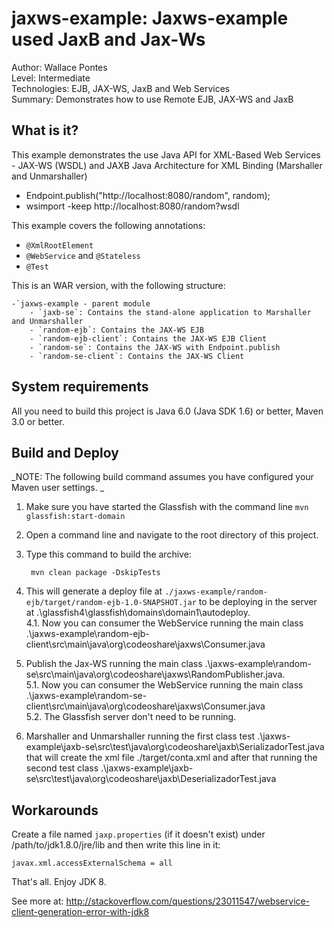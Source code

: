 jaxws-example: Jaxws-example used JaxB and Jax-Ws   
===============================   
Author: Wallace Pontes   
Level: Intermediate   
Technologies: EJB, JAX-WS, JaxB and Web Services  
Summary: Demonstrates how to use Remote EJB, JAX-WS and JaxB   

What is it?  
-----------

This example demonstrates the use Java API for XML-Based Web Services - JAX-WS (WSDL) and JAXB Java Architecture for XML Binding (Marshaller and Unmarshaller)  

* Endpoint.publish("http://localhost:8080/random", random);  
* wsimport -keep http://localhost:8080/random?wsdl  

This example covers the following annotations:   

* `@XmlRootElement`   
* `@WebService` and `@Stateless`  
* `@Test`   
   
This is an WAR version, with the following structure:

    -`jaxws-example - parent module   
        - `jaxb-se`: Contains the stand-alone application to Marshaller and Unmarshaller   
        - `random-ejb`: Contains the JAX-WS EJB   
        - `random-ejb-client`: Contains the JAX-WS EJB Client  
        - `random-se`: Contains the JAX-WS with Endpoint.publish   
        - `random-se-client`: Contains the JAX-WS Client  


System requirements
-------------------

All you need to build this project is Java 6.0 (Java SDK 1.6) or better, Maven 3.0 or better.  

Build and Deploy 
-------------------------

_NOTE: The following build command assumes you have configured your Maven user settings. _  

1. Make sure you have started the Glassfish with the command line `mvn glassfish:start-domain`  
2. Open a command line and navigate to the root directory of this project.  
3. Type this command to build the archive:  

        mvn clean package -DskipTests  

4. This will generate a deploy file at `./jaxws-example/random-ejb/target/random-ejb-1.0-SNAPSHOT.jar` to be deploying in the server at .\glassfish4\glassfish\domains\domain1\autodeploy.   
4.1. Now you can consumer the WebService running the main class .\jaxws-example\random-ejb-client\src\main\java\org\codeoshare\jaxws\Consumer.java   

5. Publish the Jax-WS running the main class .\jaxws-example\random-se\src\main\java\org\codeoshare\jaxws\RandomPublisher.java.  
5.1. Now you can consumer the WebService running the main class .\jaxws-example\random-se-client\src\main\java\org\codeoshare\jaxws\Consumer.java   
5.2. The Glassfish server don't need to be running.   

6. Marshaller and Unmarshaller running the first class test .\jaxws-example\jaxb-se\src\test\java\org\codeoshare\jaxb\SerializadorTest.java that will create the xml file ./target/conta.xml and after that running the second test class .\jaxws-example\jaxb-se\src\test\java\org\codeoshare\jaxb\DeserializadorTest.java  


Workarounds
---------------
Create a file named `jaxp.properties` (if it doesn't exist) under /path/to/jdk1.8.0/jre/lib and then write this line in it:   
   
`javax.xml.accessExternalSchema = all`    

That's all. Enjoy JDK 8.    

See more at: http://stackoverflow.com/questions/23011547/webservice-client-generation-error-with-jdk8   
